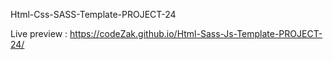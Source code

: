 Html-Css-SASS-Template-PROJECT-24

Live preview : https://codeZak.github.io/Html-Sass-Js-Template-PROJECT-24/
